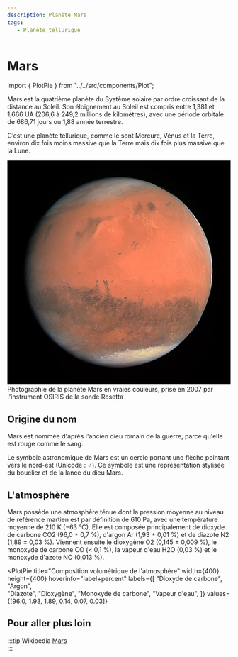 ```yaml
---
description: Planète Mars
tags:
   - Planète tellurique
---
```


# Mars

<!-- Imports éventuels pour composants à placer juste en dessous -->
import { PlotPie } from "../../src/components/Plot";

Mars est la quatrième planète du Système solaire par ordre croissant de la distance au Soleil. Son éloignement au Soleil est compris entre 1,381 et 1,666 UA (206,6 à 249,2 millions de kilomètres), avec une période orbitale de 686,71 jours ou 1,88 année terrestre.

C’est une planète tellurique, comme le sont Mercure, Vénus et la Terre, environ dix fois moins massive que la Terre mais dix fois plus massive que la Lune. 

![](../../files/OSIRIS_Mars.jpg)  
Photographie de la planète Mars en vraies couleurs, prise en 2007 par l'instrument OSIRIS de la sonde Rosetta

## Origine du nom

Mars est nommée d'après l'ancien dieu romain de la guerre, parce qu'elle est rouge comme le sang.

Le symbole astronomique de Mars est un cercle portant une flèche pointant vers le nord-est (Unicode : ♂).
Ce symbole est une représentation stylisée du bouclier et de la lance du dieu Mars.

## L'atmosphère

Mars possède une atmosphère ténue dont la pression moyenne au niveau de référence martien est par définition de 610 Pa, avec une température moyenne de 210 K (−63 °C). 
Elle est composée principalement de dioxyde de carbone CO2 (96,0 ± 0,7 %), d'argon Ar (1,93 ± 0,01 %) et de diazote N2 (1,89 ± 0,03 %). Viennent ensuite le dioxygène O2 (0,145 ± 0,009 %), le monoxyde de carbone CO (< 0,1 %), la vapeur d'eau H2O (0,03 %) et le monoxyde d'azote NO (0,013 %).

<PlotPie
  title="Composition volumétrique de l'atmosphère"
  width={400}
  height={400}
  hoverinfo="label+percent"
  labels={[
    "Dioxyde de carbone",
    "Argon",     
    "Diazote",
    "Dioxygène",
    "Monoxyde de carbone",
    "Vapeur d'eau",
  ]}
  values={[96.0, 1.93, 1.89, 0.14, 0.07, 0.03]}
></PlotPie>


## Pour aller plus loin

:::tip Wikipedia
[Mars](https://fr.wikipedia.org/wiki/Mars_(planète))  
:::

